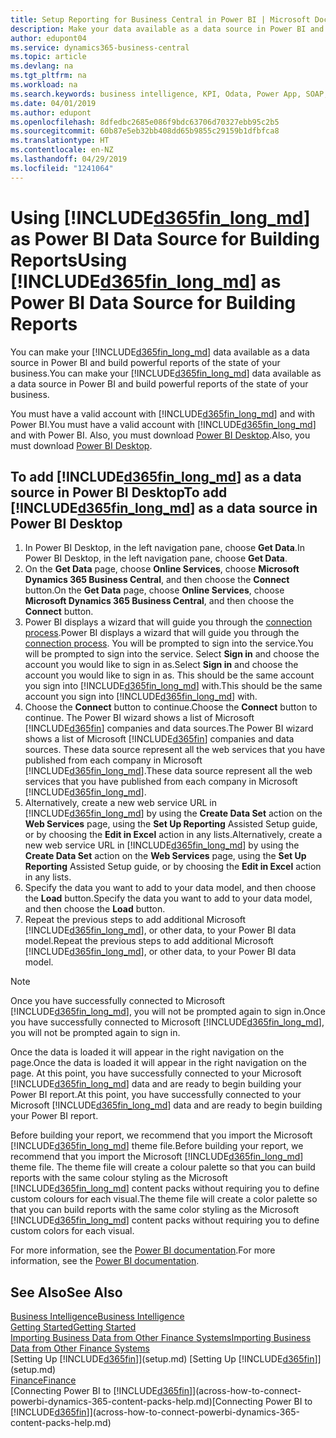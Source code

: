 ```yaml
---
title: Setup Reporting for Business Central in Power BI | Microsoft Docs
description: Make your data available as a data source in Power BI and build powerful reports of the state of your business.
author: edupont04
ms.service: dynamics365-business-central
ms.topic: article
ms.devlang: na
ms.tgt_pltfrm: na
ms.workload: na
ms.search.keywords: business intelligence, KPI, Odata, Power App, SOAP, analysis
ms.date: 04/01/2019
ms.author: edupont
ms.openlocfilehash: 8dfedbc2685e086f9bdc63706d70327ebb95c2b5
ms.sourcegitcommit: 60b87e5eb32bb408dd65b9855c29159b1dfbfca8
ms.translationtype: HT
ms.contentlocale: en-NZ
ms.lasthandoff: 04/29/2019
ms.locfileid: "1241064"
---
```

# <a name="using-included365finlongmdincludesd365finlongmdmd-as-power-bi-data-source-for-building-reports"></a><span data-ttu-id="ff96a-103">Using [!INCLUDE[d365fin_long_md](includes/d365fin_long_md.md)] as Power BI Data Source for Building Reports</span><span class="sxs-lookup"><span data-stu-id="ff96a-103">Using [!INCLUDE[d365fin_long_md](includes/d365fin_long_md.md)] as Power BI Data Source for Building Reports</span></span>
<span data-ttu-id="ff96a-104">You can make your [!INCLUDE[d365fin_long_md](includes/d365fin_long_md.md)] data available as a data source in Power BI and build powerful reports of the state of your business.</span><span class="sxs-lookup"><span data-stu-id="ff96a-104">You can make your [!INCLUDE[d365fin_long_md](includes/d365fin_long_md.md)] data available as a data source in Power BI and build powerful reports of the state of your business.</span></span>  

<span data-ttu-id="ff96a-105">You must have a valid account with [!INCLUDE[d365fin_long_md](includes/d365fin_long_md.md)] and with Power BI.</span><span class="sxs-lookup"><span data-stu-id="ff96a-105">You must have a valid account with [!INCLUDE[d365fin_long_md](includes/d365fin_long_md.md)] and with Power BI.</span></span> <span data-ttu-id="ff96a-106">Also, you must download [Power BI Desktop](https://powerbi.microsoft.com/en-us/desktop/).</span><span class="sxs-lookup"><span data-stu-id="ff96a-106">Also, you must download [Power BI Desktop](https://powerbi.microsoft.com/en-us/desktop/).</span></span>  

## <a name="to-add-included365finlongmdincludesd365finlongmdmd-as-a-data-source-in-power-bi-desktop"></a><span data-ttu-id="ff96a-107">To add [!INCLUDE[d365fin_long_md](includes/d365fin_long_md.md)] as a data source in Power BI Desktop</span><span class="sxs-lookup"><span data-stu-id="ff96a-107">To add [!INCLUDE[d365fin_long_md](includes/d365fin_long_md.md)] as a data source in Power BI Desktop</span></span>
1. <span data-ttu-id="ff96a-108">In Power BI Desktop, in the left navigation pane, choose **Get Data**.</span><span class="sxs-lookup"><span data-stu-id="ff96a-108">In Power BI Desktop, in the left navigation pane, choose **Get Data**.</span></span>
2. <span data-ttu-id="ff96a-109">On the **Get Data** page, choose **Online Services**, choose **Microsoft Dynamics 365 Business Central**, and then choose the **Connect** button.</span><span class="sxs-lookup"><span data-stu-id="ff96a-109">On the **Get Data** page, choose **Online Services**, choose **Microsoft Dynamics 365 Business Central**, and then choose the **Connect** button.</span></span>
3. <span data-ttu-id="ff96a-110">Power BI displays a wizard that will guide you through the [connection process](across-how-to-connect-powerbi-dynamics-365-content-packs-help.md).</span><span class="sxs-lookup"><span data-stu-id="ff96a-110">Power BI displays a wizard that will guide you through the [connection process](across-how-to-connect-powerbi-dynamics-365-content-packs-help.md).</span></span> <span data-ttu-id="ff96a-111">You will be prompted to sign into the service.</span><span class="sxs-lookup"><span data-stu-id="ff96a-111">You will be prompted to sign into the service.</span></span> <span data-ttu-id="ff96a-112">Select **Sign in** and choose the account you would like to sign in as.</span><span class="sxs-lookup"><span data-stu-id="ff96a-112">Select **Sign in** and choose the account you would like to sign in as.</span></span> <span data-ttu-id="ff96a-113">This should be the same account you sign into [!INCLUDE[d365fin_long_md](includes/d365fin_long_md.md)] with.</span><span class="sxs-lookup"><span data-stu-id="ff96a-113">This should be the same account you sign into [!INCLUDE[d365fin_long_md](includes/d365fin_long_md.md)] with.</span></span>
4. <span data-ttu-id="ff96a-114">Choose the **Connect** button to continue.</span><span class="sxs-lookup"><span data-stu-id="ff96a-114">Choose the **Connect** button to continue.</span></span> <span data-ttu-id="ff96a-115">The Power BI wizard shows a list of Microsoft [!INCLUDE[d365fin](includes/d365fin_md.md)] companies and data sources.</span><span class="sxs-lookup"><span data-stu-id="ff96a-115">The Power BI wizard shows a list of Microsoft [!INCLUDE[d365fin](includes/d365fin_md.md)] companies and data sources.</span></span> <span data-ttu-id="ff96a-116">These data source represent all the web services that you have published from each company in Microsoft [!INCLUDE[d365fin_long_md](includes/d365fin_long_md.md)].</span><span class="sxs-lookup"><span data-stu-id="ff96a-116">These data source represent all the web services that you have published from each company in Microsoft [!INCLUDE[d365fin_long_md](includes/d365fin_long_md.md)].</span></span>
5. <span data-ttu-id="ff96a-117">Alternatively, create a new web service URL in [!INCLUDE[d365fin_long_md](includes/d365fin_long_md.md)] by using the **Create Data Set** action on the **Web Services** page, using the **Set Up Reporting** Assisted Setup guide, or by choosing the **Edit in Excel** action in any lists.</span><span class="sxs-lookup"><span data-stu-id="ff96a-117">Alternatively, create a new web service URL in [!INCLUDE[d365fin_long_md](includes/d365fin_long_md.md)] by using the **Create Data Set** action on the **Web Services** page, using the **Set Up Reporting** Assisted Setup guide, or by choosing the **Edit in Excel** action in any lists.</span></span>
6. <span data-ttu-id="ff96a-118">Specify the data you want to add to your data model, and then choose the **Load** button.</span><span class="sxs-lookup"><span data-stu-id="ff96a-118">Specify the data you want to add to your data model, and then choose the **Load** button.</span></span>
7. <span data-ttu-id="ff96a-119">Repeat the previous steps to add additional Microsoft [!INCLUDE[d365fin_long_md](includes/d365fin_long_md.md)], or other data, to your Power BI data model.</span><span class="sxs-lookup"><span data-stu-id="ff96a-119">Repeat the previous steps to add additional Microsoft [!INCLUDE[d365fin_long_md](includes/d365fin_long_md.md)], or other data, to your Power BI data model.</span></span>

> [!NOTE]  
> <span data-ttu-id="ff96a-120">Once you have successfully connected to Microsoft [!INCLUDE[d365fin_long_md](includes/d365fin_long_md.md)], you will not be prompted again to sign in.</span><span class="sxs-lookup"><span data-stu-id="ff96a-120">Once you have successfully connected to Microsoft [!INCLUDE[d365fin_long_md](includes/d365fin_long_md.md)], you will not be prompted again to sign in.</span></span>

<span data-ttu-id="ff96a-121">Once the data is loaded it will appear in the right navigation on the page.</span><span class="sxs-lookup"><span data-stu-id="ff96a-121">Once the data is loaded it will appear in the right navigation on the page.</span></span> <span data-ttu-id="ff96a-122">At this point, you have successfully connected to your Microsoft [!INCLUDE[d365fin_long_md](includes/d365fin_long_md.md)] data and are ready to begin building your Power BI report.</span><span class="sxs-lookup"><span data-stu-id="ff96a-122">At this point, you have successfully connected to your Microsoft [!INCLUDE[d365fin_long_md](includes/d365fin_long_md.md)] data and are ready to begin building your Power BI report.</span></span> 

<span data-ttu-id="ff96a-123">Before building your report, we recommend that you import the Microsoft [!INCLUDE[d365fin_long_md](includes/d365fin_long_md.md)] theme file.</span><span class="sxs-lookup"><span data-stu-id="ff96a-123">Before building your report, we recommend that you import the Microsoft [!INCLUDE[d365fin_long_md](includes/d365fin_long_md.md)] theme file.</span></span>  <span data-ttu-id="ff96a-124">The theme file will create a colour palette so that you can build reports with the same colour styling as the Microsoft [!INCLUDE[d365fin_long_md](includes/d365fin_long_md.md)] content packs without requiring you to define custom colours for each visual.</span><span class="sxs-lookup"><span data-stu-id="ff96a-124">The theme file will create a color palette so that you can build reports with the same color styling as the Microsoft [!INCLUDE[d365fin_long_md](includes/d365fin_long_md.md)] content packs without requiring you to define custom colors for each visual.</span></span>

<span data-ttu-id="ff96a-125">For more information, see the [Power BI documentation](https://powerbi.microsoft.com/documentation/powerbi-landing-page/).</span><span class="sxs-lookup"><span data-stu-id="ff96a-125">For more information, see the [Power BI documentation](https://powerbi.microsoft.com/documentation/powerbi-landing-page/).</span></span>

## <a name="see-also"></a><span data-ttu-id="ff96a-126">See Also</span><span class="sxs-lookup"><span data-stu-id="ff96a-126">See Also</span></span>
[<span data-ttu-id="ff96a-127">Business Intelligence</span><span class="sxs-lookup"><span data-stu-id="ff96a-127">Business Intelligence</span></span>](bi.md)  
[<span data-ttu-id="ff96a-128">Getting Started</span><span class="sxs-lookup"><span data-stu-id="ff96a-128">Getting Started</span></span>](product-get-started.md)  
[<span data-ttu-id="ff96a-129">Importing Business Data from Other Finance Systems</span><span class="sxs-lookup"><span data-stu-id="ff96a-129">Importing Business Data from Other Finance Systems</span></span>](across-import-data-configuration-packages.md)  
<span data-ttu-id="ff96a-130">[Setting Up [!INCLUDE[d365fin](includes/d365fin_md.md)]](setup.md) </span><span class="sxs-lookup"><span data-stu-id="ff96a-130">[Setting Up [!INCLUDE[d365fin](includes/d365fin_md.md)]](setup.md) </span></span>  
[<span data-ttu-id="ff96a-131">Finance</span><span class="sxs-lookup"><span data-stu-id="ff96a-131">Finance</span></span>](finance.md)  
<span data-ttu-id="ff96a-132">[Connecting Power BI to [!INCLUDE[d365fin](includes/d365fin_md.md)]](across-how-to-connect-powerbi-dynamics-365-content-packs-help.md)</span><span class="sxs-lookup"><span data-stu-id="ff96a-132">[Connecting Power BI to [!INCLUDE[d365fin](includes/d365fin_md.md)]](across-how-to-connect-powerbi-dynamics-365-content-packs-help.md)</span></span>  
